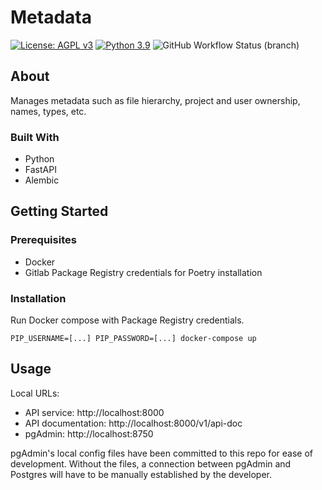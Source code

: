 # Metadata

[![License: AGPL v3](https://img.shields.io/badge/License-AGPL_v3-blue.svg?style=for-the-badge)](https://www.gnu.org/licenses/agpl-3.0)
[![Python 3.9](https://img.shields.io/badge/python-3.9-green?style=for-the-badge)](https://www.python.org/)
![GitHub Workflow Status (branch)](https://img.shields.io/github/workflow/status/pilotdataplatform/metadata/Run%20Docker%20Compose%20Tests/develop?style=for-the-badge)


## About
Manages metadata such as file hierarchy, project and user ownership, names, types, etc.

### Built With
- Python
- FastAPI
- Alembic

## Getting Started

### Prerequisites
- Docker
- Gitlab Package Registry credentials for Poetry installation

### Installation
Run Docker compose with Package Registry credentials.

    PIP_USERNAME=[...] PIP_PASSWORD=[...] docker-compose up

## Usage
Local URLs:
- API service: http://localhost:8000
- API documentation: http://localhost:8000/v1/api-doc
- pgAdmin: http://localhost:8750

pgAdmin's local config files have been committed to this repo for ease of development. Without the files, a connection between pgAdmin and Postgres will have to be manually established by the developer.
